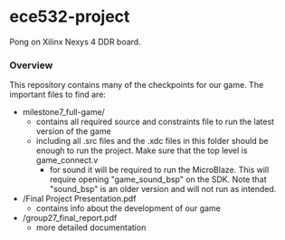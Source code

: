 # ece532-project
Pong on Xilinx Nexys 4 DDR board.

### Overview
This repository contains many of the checkpoints for our game. The important files to find are:
- milestone7_full-game/
    - contains all required source and constraints file to run the latest version of the game
    - including all .src files and the .xdc files in this folder should be enough to run the project. Make sure that the top level is game_connect.v
        - for sound it will be required to run the MicroBlaze. This will require opening "game_sound_bsp" on the SDK. Note that "sound_bsp" is an older version and will not run as intended.
- /Final Project Presentation.pdf
    - contains info about the development of our game
- /group27_final_report.pdf
    - more detailed documentation
